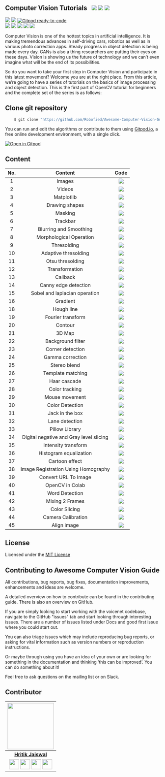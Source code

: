 ## Computer Vision Tutorials &nbsp; ![](https://img.shields.io/github/forks/Robofied/Awesome-Computer-Vision-Guide?style=social) ![](https://img.shields.io/github/stars/Robofied/Awesome-Computer-Vision-Guide?style=social) ![](https://img.shields.io/github/watchers/Robofied/Awesome-Computer-Vision-Guide?style=social) <br>

![](https://img.shields.io/github/repo-size/Robofied/Awesome-Computer-Vision-Guide) ![](https://img.shields.io/github/license/Robofied/Awesome-Computer-Vision-Guide?color=red) [![Gitpod ready-to-code](https://img.shields.io/badge/Gitpod-ready--to--code-blue?logo=gitpod)](https://gitpod.io/#https://github.com/Robofied/Awesome-Computer-Vision-Guide)<br>
![](https://img.shields.io/github/issues/Robofied/Awesome-Computer-Vision-Guide?color=green) ![](https://img.shields.io/github/issues-pr/Robofied/Awesome-Computer-Vision-Guide?color=green) ![](https://img.shields.io/github/downloads/Robofied/Awesome-Computer-Vision-Guide/total) ![](https://img.shields.io/github/last-commit/Robofied/Awesome-Computer-Vision-Guide) ![](https://img.shields.io/github/contributors/Robofied/Awesome-Computer-Vision-Guide)

Computer Vision is one of the hottest topics in artificial intelligence. It is making tremendous advances in self-driving cars, robotics as well as in various photo correction apps. Steady progress in object detection is being made every day. GANs is also a thing researchers are putting their eyes on these days. Vision is showing us the future of technology and we can’t even imagine what will be the end of its possibilities. <br>

So do you want to take your first step in Computer Vision and participate in this latest movement? Welcome you are at the right place. From this article, we’re going to have a series of tutorials on the basics of image processing and object detection. This is the first part of OpenCV tutorial for beginners and the complete set of the series is as follows:

## Clone git repository

```sh
    $ git clone "https://github.com/Robofied/Awesome-Computer-Vision-Guide"
```

You can run and edit the algorithms or contribute to them using [Gitpod.io](https://www.gitpod.io/), a free online development environment, with a single click.

[![Open in Gitpod](https://gitpod.io/button/open-in-gitpod.svg)](http://gitpod.io/#https://github.com/Robofied/Awesome-Computer-Vision-Guide)

## Content

| No. |                 Content                 |                                                                                            Code                                                                                            |
| :-: | :-------------------------------------: | :----------------------------------------------------------------------------------------------------------------------------------------------------------------------------------------: |
|  1  |                 Images                  |                       [![](https://img.shields.io/badge/Code-Python-blue)](https://github.com/Robofied/Awesome-Computer-Vision-Guide/tree/master/src/01%20-%20Image)                       |
|  2  |                 Videos                  |                       [![](https://img.shields.io/badge/Code-Python-blue)](https://github.com/Robofied/Awesome-Computer-Vision-Guide/tree/master/src/02%20-%20Video)                       |
|  3  |               Matplotlib                |                    [![](https://img.shields.io/badge/Code-Python-blue)](https://github.com/Robofied/Awesome-Computer-Vision-Guide/tree/master/src/03%20-%20Matplotlib)                     |
|  4  |             Drawing shapes              |                 [![](https://img.shields.io/badge/Code-Python-blue)](https://github.com/Robofied/Awesome-Computer-Vision-Guide/tree/master/src/04%20-%20Drawing%20Shapes)                  |
|  5  |                 Masking                 |                      [![](https://img.shields.io/badge/Code-Python-blue)](https://github.com/Robofied/Awesome-Computer-Vision-Guide/tree/master/src/05%20-%20Masking)                      |
|  6  |                Trackbar                 |                     [![](https://img.shields.io/badge/Code-Python-blue)](https://github.com/Robofied/Awesome-Computer-Vision-Guide/tree/master/src/06%20-%20Trackbar)                      |
|  7  |         Blurring and Smoothing          |            [![](https://img.shields.io/badge/Code-Python-blue)](https://github.com/Robofied/Awesome-Computer-Vision-Guide/tree/master/src/07%20-%20Blurring%20And%20Smoothing)             |
|  8  |         Morphological Operation         |           [![](https://img.shields.io/badge/Code-Python-blue)](https://github.com/Robofied/Awesome-Computer-Vision-Guide/tree/master/src/08%20-%20Morphological_Transformation)            |
|  9  |               Thresolding               |                   [![](https://img.shields.io/badge/Code-Python-blue)](https://github.com/Robofied/Awesome-Computer-Vision-Guide/tree/master/src/09%20-%20Thresholding)                    |
| 10  |          Adaptive thresolding           |              [![](https://img.shields.io/badge/Code-Python-blue)](https://github.com/Robofied/Awesome-Computer-Vision-Guide/tree/master/src/10%20-%20Adaptive%20thresolding)               |
| 11  |            Otsu thresolding             |                [![](https://img.shields.io/badge/Code-Python-blue)](https://github.com/Robofied/Awesome-Computer-Vision-Guide/tree/master/src/11%20-%20Otsu%20thresolding)                 |
| 12  |             Transformation              |                  [![](https://img.shields.io/badge/Code-Python-blue)](https://github.com/Robofied/Awesome-Computer-Vision-Guide/tree/master/src/12%20-%20Transformation)                   |
| 13  |                Callback                 |                     [![](https://img.shields.io/badge/Code-Python-blue)](https://github.com/Robofied/Awesome-Computer-Vision-Guide/tree/master/src/13%20-%20Callbacks)                     |
| 14  |          Canny edge detection           |             [![](https://img.shields.io/badge/Code-Python-blue)](https://github.com/Robofied/Awesome-Computer-Vision-Guide/tree/master/src/14%20-%20Canny%20edge%20detection)              |
| 15  |      Sobel and laplacian operation      |        [![](https://img.shields.io/badge/Code-Python-blue)](https://github.com/Robofied/Awesome-Computer-Vision-Guide/tree/master/src/15%20-%20Sobel%20and%20Laplacian%20Operation)        |
| 16  |                Gradient                 |                     [![](https://img.shields.io/badge/Code-Python-blue)](https://github.com/Robofied/Awesome-Computer-Vision-Guide/tree/master/src/16%20-%20Gradient)                      |
| 18  |               Hough line                |                   [![](https://img.shields.io/badge/Code-Python-blue)](https://github.com/Robofied/Awesome-Computer-Vision-Guide/tree/master/src/18%20-%20Hough%20Line)                    |
| 19  |            Fourier transform            |                [![](https://img.shields.io/badge/Code-Python-blue)](https://github.com/Robofied/Awesome-Computer-Vision-Guide/tree/master/src/19%20-%20Fourier%20transform)                |
| 20  |                 Contour                 |                      [![](https://img.shields.io/badge/Code-Python-blue)](https://github.com/Robofied/Awesome-Computer-Vision-Guide/tree/master/src/20%20-%20Contour)                      |
| 21  |                 3D Map                  |                     [![](https://img.shields.io/badge/Code-Python-blue)](https://github.com/Robofied/Awesome-Computer-Vision-Guide/tree/master/src/21%20-%203d%20map)                      |
| 22  |            Background filter            |                 [![](https://img.shields.io/badge/Code-Python-blue)](https://github.com/Robofied/Awesome-Computer-Vision-Guide/tree/master/src/22%20-%20Background-filter)                 |
| 23  |            Corner detection             |                [![](https://img.shields.io/badge/Code-Python-blue)](https://github.com/Robofied/Awesome-Computer-Vision-Guide/tree/master/src/23%20-%20Corner%20detection)                 |
| 24  |            Gamma correction             |                [![](https://img.shields.io/badge/Code-Python-blue)](https://github.com/Robofied/Awesome-Computer-Vision-Guide/tree/master/src/24%20-%20Gamma%20Correction)                 |
| 25  |              Stereo blend               |               [![](https://img.shields.io/badge/Code-Python-blue)](https://github.com/Robofied/Awesome-Computer-Vision-Guide/tree/master/src/25%20-%20Stereo_blend_2_Camera)               |
| 26  |            Template matching            |                [![](https://img.shields.io/badge/Code-Python-blue)](https://github.com/Robofied/Awesome-Computer-Vision-Guide/tree/master/src/26%20-%20Template%20Matching)                |
| 27  |              Haar cascade               |                  [![](https://img.shields.io/badge/Code-Python-blue)](https://github.com/Robofied/Awesome-Computer-Vision-Guide/tree/master/src/27%20-%20Haar%20Cascade)                   |
| 28  |             Color tracking              |                 [![](https://img.shields.io/badge/Code-Python-blue)](https://github.com/Robofied/Awesome-Computer-Vision-Guide/tree/master/src/28%20-%20Color%20tracking)                  |
| 29  |             Mouse movement              |                 [![](https://img.shields.io/badge/Code-Python-blue)](https://github.com/Robofied/Awesome-Computer-Vision-Guide/tree/master/src/29%20-%20Mouse%20Movement)                  |
| 30  |             Color Detection             |                 [![](https://img.shields.io/badge/Code-Python-blue)](https://github.com/Robofied/Awesome-Computer-Vision-Guide/tree/master/src/30%20-%20Color%20Detection)                 |
| 31  |             Jack in the box             |                  [![](https://img.shields.io/badge/Code-Python-blue)](https://github.com/Robofied/Awesome-Computer-Vision-Guide/tree/master/src/31%20-%20Jack_in_the_box)                  |
| 32  |             Lane detection              |                 [![](https://img.shields.io/badge/Code-Python-blue)](https://github.com/Robofied/Awesome-Computer-Vision-Guide/tree/master/src/32%20-%20Lane%20detection)                  |
| 33  |             Pillow Library              |                 [![](https://img.shields.io/badge/Code-Python-blue)](https://github.com/Robofied/Awesome-Computer-Vision-Guide/tree/master/src/33%20-%20Pillow%20Library)                  |
| 34  | Digital negative and Gray level slicing | [![](https://img.shields.io/badge/Code-Python-blue)](https://github.com/Robofied/Awesome-Computer-Vision-Guide/tree/master/src/34%20-%20Digital%20Negative%20and%20Gray%20level%20slicing) |
| 35  |           Intensity transform           |            [![](https://img.shields.io/badge/Code-Python-blue)](https://github.com/Robofied/Awesome-Computer-Vision-Guide/tree/master/src/35%20-%20Intensity%20transformation)             |
| 36  |         Histogram equalization          |             [![](https://img.shields.io/badge/Code-Python-blue)](https://github.com/Robofied/Awesome-Computer-Vision-Guide/tree/master/src/36%20-%20Histogram%20Equalization)              |
| 37  |             Cartoon effect              |                  [![](https://img.shields.io/badge/Code-Python-blue)](https://github.com/Robofied/Awesome-Computer-Vision-Guide/tree/master/src/37%20-%20Cartoon_Effect)                   |
| 38  |   Image Registration Using Homography   |     [![](https://img.shields.io/badge/Code-Python-blue)](https://github.com/Robofied/Awesome-Computer-Vision-Guide/tree/master/src/38%20-%20Image%20Registration%20Using%20Homography)     |
| 39  |          Convert URL To Image           |            [![](https://img.shields.io/badge/Code-Python-blue)](https://github.com/Robofied/Awesome-Computer-Vision-Guide/tree/master/src/39%20-%20Convert%20URL%20to%20image)             |
| 40  |             OpenCV in Colab             |                [![](https://img.shields.io/badge/Code-Python-blue)](https://github.com/Robofied/Awesome-Computer-Vision-Guide/tree/master/src/40%20-%20OpenCV%20In%20Colab)                |
| 41  |             Word Detection              |                 [![](https://img.shields.io/badge/Code-Python-blue)](https://github.com/Robofied/Awesome-Computer-Vision-Guide/tree/master/src/41%20-%20Word%20Detection)                  |
| 42  |             Mixing 2 Frames             |                [![](https://img.shields.io/badge/Code-Python-blue)](https://github.com/Robofied/Awesome-Computer-Vision-Guide/tree/master/src/42%20-%20Mixing%202%20Frames)                |
| 43  |              Color Slicing              |                   [![](https://img.shields.io/badge/Code-Python-blue)](https://github.com/Robofied/Awesome-Computer-Vision-Guide/tree/master/src/43%20-%20Color_Slicing)                   |
| 44  |           Camera Calibration            |               [![](https://img.shields.io/badge/Code-Python-blue)](https://github.com/Robofied/Awesome-Computer-Vision-Guide/tree/master/src/44%20-%20Camera%20Calibration)                |
| 45  |               Align image               |                   [![](https://img.shields.io/badge/Code-Python-blue)](https://github.com/Robofied/Awesome-Computer-Vision-Guide/tree/master/src/45%20-%20Align_images)                    |

## License

Licensed under the [MIT License](LICENSE)

## Contributing to Awesome Computer Vision Guide

All contributions, bug reports, bug fixes, documentation improvements, enhancements and ideas are welcome.

A detailed overview on how to contribute can be found in the contributing guide. There is also an overview on GitHub.

If you are simply looking to start working with the voicenet codebase, navigate to the GitHub "issues" tab and start looking through interesting issues. There are a number of issues listed under Docs and good first issue where you could start out.

You can also triage issues which may include reproducing bug reports, or asking for vital information such as version numbers or reproduction instructions.

Or maybe through using you have an idea of your own or are looking for something in the documentation and thinking ‘this can be improved’. You can do something about it!

Feel free to ask questions on the mailing list or on Slack.

## Contributor


|                                                                                                                                                                                                                   <a href="https://hritik5102.github.io/"><img src="https://avatars.githubusercontent.com/hritik5102" width="150px" height="150px" /></a>                                                                                                                                                                                                          |
| :--------------------------------------------------------------------------------------------------------------------------------------------------------------------------------------------------------------------------------------------------------------------------------------------------------------------------------------------------------------------------------------------------------------------------------------------------------------------------------------------------------------------------------------------------------------------------: |
|                                                                                                                                                                                                                                                             **[Hritik Jaiswal](https://linktr.ee/hritikdj)**                                                                  |
| <a href="https://twitter.com/imhritik_dj"><img src="https://i.ibb.co/kmgQVyW/twitter.png" width="32px" height="32px"></a> <a href="https://github.com/hritik5102"><img src="https://cdn.iconscout.com/icon/free/png-256/github-108-438008.png" width="32px" height="32px"></a> <a href="https://www.facebook.com/hritik.jaiswal.56808"><img src="https://i.ibb.co/zmYNW4p/facebook.png" width="32px" height="32px"></a> <a href="https://www.linkedin.com/in/hritik-jaiswal-22a136166/"><img src="https://i.ibb.co/Kx2GSrT/linkedin.png" width="32px" height="32px"></a> |
